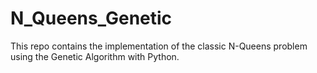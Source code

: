 # N_Queens_Genetic
This repo contains the implementation of the classic N-Queens problem using the Genetic Algorithm with Python.
